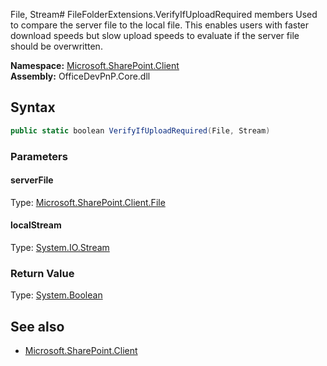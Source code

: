 File, Stream# FileFolderExtensions.VerifyIfUploadRequired members
Used to compare the server file to the local file.
            This enables users with faster download speeds but slow upload speeds to evaluate if the server file should be overwritten.  

**Namespace:** [Microsoft.SharePoint.Client](Microsoft.SharePoint.Client.md)  
**Assembly:** OfficeDevPnP.Core.dll  
## Syntax
```C#
public static boolean VerifyIfUploadRequired(File, Stream)
```
### Parameters
#### serverFile
Type: [Microsoft.SharePoint.Client.File](Microsoft.SharePoint.Client.File.md) 
#### 
#### localStream
Type: [System.IO.Stream](System.IO.Stream.md) 
#### 
### Return Value
Type: [System.Boolean](System.Boolean.md)
## See also
- [Microsoft.SharePoint.Client](Microsoft.SharePoint.Client.md)
